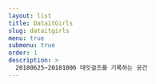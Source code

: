 ```yaml
---
layout: list
title: DataitGirls
slug: dataitgirls
menu: true
submenu: true
order: 1
description: >
  20180625~20181006 데잇걸즈를 기록하는 공간
---
```

